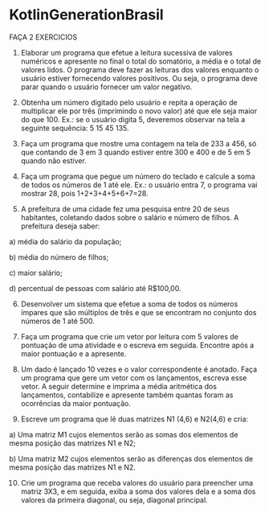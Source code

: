 # KotlinGenerationBrasil
FAÇA 2 EXERCICIOS

1) Elaborar um programa que efetue a leitura sucessiva de valores numéricos e apresente no final o total do somatório, a média e o total de valores lidos. O programa deve fazer as leituras dos valores enquanto o usuário estiver fornecendo valores positivos. Ou seja, o programa deve parar quando o usuário fornecer um valor negativo.


2) Obtenha um número digitado pelo usuário e repita a operação de multiplicar ele por três (imprimindo o novo valor) até que ele seja maior do que 100. Ex.: se o usuário digita 5, deveremos observar na tela a seguinte sequência: 5 15 45 135.


3) Faça um programa que mostre uma contagem na tela de 233 a 456, só que contando de 3 em 3 quando estiver entre 300 e 400 e de 5 em 5 quando não estiver.


4) Faça um programa que pegue um número do teclado e calcule a soma de todos os números de 1 até ele. Ex.: o usuário entra 7, o programa vai mostrar 28, pois 1+2+3+4+5+6+7=28.


5) A prefeitura de uma cidade fez uma pesquisa entre 20 de seus habitantes, coletando dados sobre o salário e número de filhos. A prefeitura deseja saber:


a) média do salário da população;


b) média do número de filhos;


c) maior salário;


d) percentual de pessoas com salário até R$100,00.


6) Desenvolver um sistema que efetue a soma de todos os números ímpares que são múltiplos de três e que se encontram no conjunto dos números de 1 até 500.


7) Faça um programa que crie um vetor por leitura com 5 valores de pontuação de uma atividade e o escreva em seguida. Encontre após a maior pontuação e a apresente.


8) Um dado é lançado 10 vezes e o valor correspondente é anotado. Faça um programa que gere um vetor com os lançamentos, escreva esse vetor. A seguir determine e imprima a média aritmética dos lançamentos, contabilize e apresente também quantas foram as ocorrências da maior pontuação.


9) Escreve um programa que lê duas matrizes N1 (4,6) e N2(4,6) e cria:


a) Uma matriz M1 cujos elementos serão as somas dos elementos de mesma posição das matrizes N1 e N2;


b) Uma matriz M2 cujos elementos serão as diferenças dos elementos de mesma posição das matrizes N1 e N2.


10) Crie um programa que receba valores do usuário para preencher uma matriz 3X3, e em seguida, exiba a soma dos valores dela e a soma dos valores da primeira diagonal, ou seja, diagonal principal.
